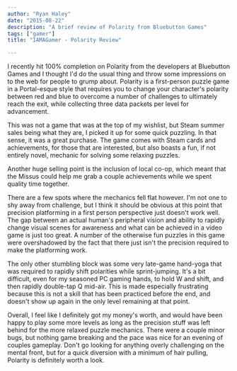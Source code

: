 ```yaml
---
author: "Ryan Haley"
date: "2015-08-22"
description: "A brief review of Polarity from Bluebutton Games"
tags: ["gamer"]
title: "IAMAGamer - Polarity Review"

---
```

I recently hit 100% completion on Polarity from the developers at Bluebutton Games and I thought I'd do the usual thing and throw some impressions on to the web for people to grump about. Polarity is a first-person puzzle game in a Portal-esque style that requires you to change your character's polarity between red and blue to overcome a number of challenges to ultimately reach the exit, while collecting three data packets per level for advancement.

This was not a game that was at the top of my wishlist, but Steam summer sales being what they are, I picked it up for some quick puzzling. In that sense, it was a great purchase. The game comes with Steam cards and achievements, for those that are interested, but also boasts a fun, if not entirely novel, mechanic for solving some relaxing puzzles.

Another huge selling point is the inclusion of local co-op, which meant that the Missus could help me grab a couple achievements while we spent quality time together.

There are a few spots where the mechanics fell flat however. I'm not one to shy away from challenge, but I think it should be obvious at this point that precision platforming in a first person perspective just doesn't work well. The gap between an actual human's peripheral vision and ability to rapidly change visual scenes for awareness and what can be achieved in a video game is just too great. A number of the otherwise fun puzzles in this game were overshadowed by the fact that there just isn't the precision required to make the platforming work.

The only other stumbling block was some very late-game hand-yoga that was required to rapidly shift polarities while sprint-jumping. It's a bit difficult, even for my seasoned PC gaming hands, to hold W and shift, and then rapidly double-tap Q mid-air. This is made especially frustrating because this is not a skill that has been practiced before the end, and doesn't show up again in the only level remaining at that point.
  
Overall, I feel like I definitely got my money's worth, and would have been happy to play some more levels as long as the precision stuff was left behind for the more relaxed puzzle mechanics. There were a couple minor bugs, but nothing game breaking and the pace was nice for an evening of couples gameplay. Don't go looking for anything overly challenging on the mental front, but for a quick diversion with a minimum of hair pulling, Polarity is definitely worth a look.
